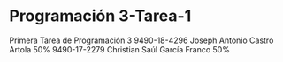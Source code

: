 # Programación 3-Tarea-1
Primera Tarea de Programación 3
9490-18-4296 Joseph Antonio Castro Artola 50%
9490-17-2279 Christian Saúl García Franco 50%
